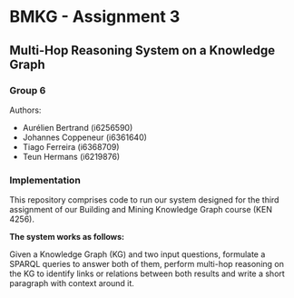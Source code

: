 # BMKG - Assignment 3
## Multi-Hop Reasoning System on a Knowledge Graph
### Group 6 

Authors: 
- Aurélien Bertrand (i6256590)
- Johannes Coppeneur (i6361640)
- Tiago Ferreira (i6368709)
- Teun Hermans (i6219876)

### Implementation
This repository comprises code to run our system designed for the third assignment of our Building and Mining Knowledge Graph course (KEN 4256).

**The system works as follows:**

Given a Knowledge Graph (KG) and two input questions, formulate a SPARQL queries to answer both of them, perform multi-hop reasoning on the KG to identify links or relations between both results and write a short paragraph with context around it.
